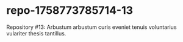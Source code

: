 # repo-1758773785714-13
Repository #13: Arbustum arbustum curis eveniet tenuis voluntarius vulariter thesis tantillus.
